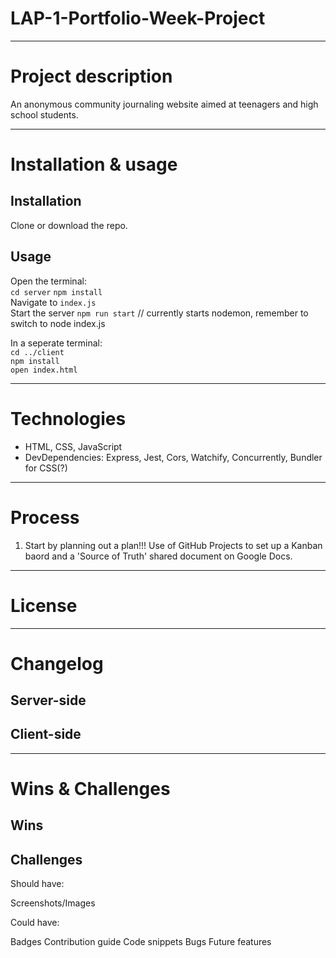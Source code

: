 # LAP-1-Portfolio-Week-Project
****
 
# Project description
An anonymous community journaling website aimed at teenagers and high school students. 
****

# Installation & usage

## Installation
Clone or download the repo.

## Usage
Open the terminal:  
`cd server` 
`npm install`  
Navigate to `index.js`  
Start the server `npm run start`  // currently starts nodemon, remember to switch to node index.js     

In a seperate terminal:  
`cd ../client`  
`npm install`  
`open index.html`  

****

# Technologies
- HTML, CSS, JavaScript
- DevDependencies: Express, Jest, Cors, Watchify, Concurrently, Bundler for CSS(?)

****

# Process 
1. Start by planning out a plan!!! Use of GitHub Projects to set up a Kanban baord and a 'Source of Truth' shared document on Google Docs.

****

# License

**** 

# Changelog

## Server-side
## Client-side

****

# Wins & Challenges

## Wins
## Challenges

Should have:

Screenshots/Images

Could have:

Badges
Contribution guide
Code snippets
Bugs
Future features
